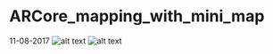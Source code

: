 # ARCore_mapping_with_mini_map

11-08-2017
![alt text](https://github.com/alchemz/ARCore_mapping_with_mini_map/blob/master/coord.png)
![alt text](https://github.com/alchemz/ARCore_mapping_with_mini_map/blob/master/indoormap.png)

